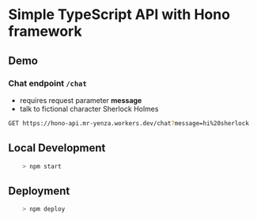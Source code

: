 # Simple TypeScript API with Hono framework

## Demo

### Chat endpoint `/chat`

- requires request parameter **message**
- talk to fictional character Sherlock Holmes

```bash
GET https://hono-api.mr-yenza.workers.dev/chat?message=hi%20sherlock
```

## Local Development

```bash
    > npm start
```

## Deployment

```bash
    > npm deploy
```
